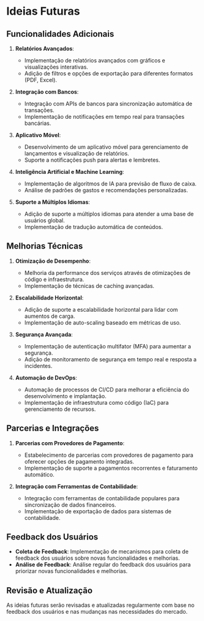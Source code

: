 # Ideias Futuras

## Funcionalidades Adicionais
1. **Relatórios Avançados**:
    - Implementação de relatórios avançados com gráficos e visualizações interativas.
    - Adição de filtros e opções de exportação para diferentes formatos (PDF, Excel).

2. **Integração com Bancos**:
    - Integração com APIs de bancos para sincronização automática de transações.
    - Implementação de notificações em tempo real para transações bancárias.

3. **Aplicativo Móvel**:
    - Desenvolvimento de um aplicativo móvel para gerenciamento de lançamentos e visualização de relatórios.
    - Suporte a notificações push para alertas e lembretes.

4. **Inteligência Artificial e Machine Learning**:
    - Implementação de algoritmos de IA para previsão de fluxo de caixa.
    - Análise de padrões de gastos e recomendações personalizadas.

5. **Suporte a Múltiplos Idiomas**:
    - Adição de suporte a múltiplos idiomas para atender a uma base de usuários global.
    - Implementação de tradução automática de conteúdos.

## Melhorias Técnicas
1. **Otimização de Desempenho**:
    - Melhoria da performance dos serviços através de otimizações de código e infraestrutura.
    - Implementação de técnicas de caching avançadas.

2. **Escalabilidade Horizontal**:
    - Adição de suporte a escalabilidade horizontal para lidar com aumentos de carga.
    - Implementação de auto-scaling baseado em métricas de uso.

3. **Segurança Avançada**:
    - Implementação de autenticação multifator (MFA) para aumentar a segurança.
    - Adição de monitoramento de segurança em tempo real e resposta a incidentes.

4. **Automação de DevOps**:
    - Automação de processos de CI/CD para melhorar a eficiência do desenvolvimento e implantação.
    - Implementação de infraestrutura como código (IaC) para gerenciamento de recursos.

## Parcerias e Integrações
1. **Parcerias com Provedores de Pagamento**:
    - Estabelecimento de parcerias com provedores de pagamento para oferecer opções de pagamento integradas.
    - Implementação de suporte a pagamentos recorrentes e faturamento automático.

2. **Integração com Ferramentas de Contabilidade**:
    - Integração com ferramentas de contabilidade populares para sincronização de dados financeiros.
    - Implementação de exportação de dados para sistemas de contabilidade.

## Feedback dos Usuários
- **Coleta de Feedback**: Implementação de mecanismos para coleta de feedback dos usuários sobre novas funcionalidades e melhorias.
- **Análise de Feedback**: Análise regular do feedback dos usuários para priorizar novas funcionalidades e melhorias.

## Revisão e Atualização
As ideias futuras serão revisadas e atualizadas regularmente com base no feedback dos usuários e nas mudanças nas necessidades do mercado.
